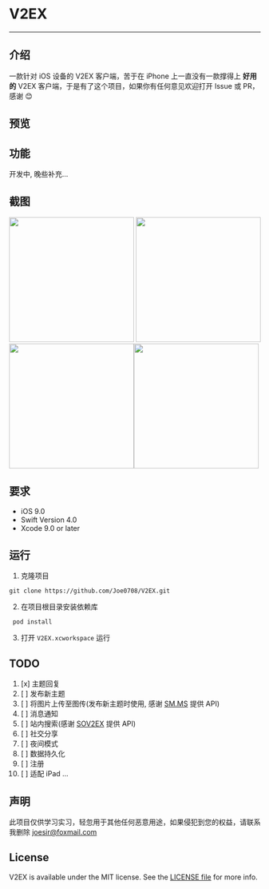 # V2EX
---

## 介绍

一款针对 iOS 设备的 V2EX 客户端，苦于在 iPhone 上一直没有一款撑得上 **好用的** V2EX 客户端，于是有了这个项目，如果你有任何意见欢迎打开 Issue 或 PR，感谢 😊

## 预览


## 功能

开发中, 晚些补充...

## 截图

<img src="https://github.com/Joe0708/V2EX/raw/master/Screenshot/home.png" width="250">   <img src="https://github.com/Joe0708/V2EX/raw/master/Screenshot/node.png" width="250"> <img src="https://github.com/Joe0708/V2EX/raw/master/Screenshot/more.png" width="250"><img src="https://github.com/Joe0708/V2EX/raw/master/Screenshot/login.png" width="250">

## 要求

- iOS 9.0
- Swift Version 4.0
- Xcode 9.0 or later


## 运行

1. 克隆项目

```
git clone https://github.com/Joe0708/V2EX.git
```

2. 在项目根目录安装依赖库

```
 pod install 
```
3. 打开 `V2EX.xcworkspace` 运行


## TODO


1. [x] 主题回复
2. [ ] 发布新主题
3. [ ] 将图片上传至图传(发布新主题时使用, 感谢 [SM.MS](https://sm.ms/doc/) 提供 API)
4. [ ] 消息通知
5. [ ] 站内搜索(感谢 [SOV2EX](https://github.com/bynil/sov2ex/blob/master/API.md) 提供 API)
6. [ ] 社交分享
7. [ ] 夜间模式
8. [ ] 数据持久化
9. [ ] 注册 
10. [ ] 适配 iPad
...


## 声明

此项目仅供学习实习，轻忽用于其他任何恶意用途，如果侵犯到您的权益，请联系我删除 joesir@foxmail.com

## License

V2EX is available under the MIT license. See the [LICENSE file](https://github.com/Joe0708/V2EX/blob/master/LICENSE) for more info.
